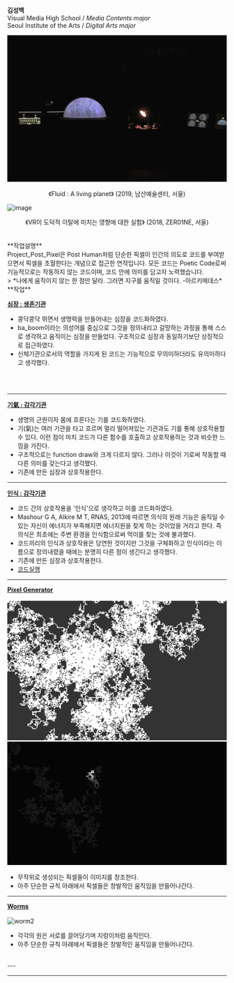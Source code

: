 **김성백**<br>
 Visual Media High School / *Media Contents major* <br>
 Seoul Institute of the Arts / *Digital Arts major*

![image](./planet_img.jpg/)
<center>《Fluid : A living planet》 (2019, 남산예술센터, 서울)</center>

![image](./vr_exhibit.jpg/)
<center>《VR이 도덕적 이탈에 미치는 영향에 대한 실험》 (2018, ZER01NE, 서울)</center>

<br>
<br>
 **작업설명** <br>
 Project_Post_Pixel은 Post Human처럼 단순한 픽셀이 인간의 의도로 코드를 부여받으면서 픽셀을 초월한다는 개념으로 접근한 연작입니다.
 모든 코드는 Poetic Code로써 기능적으로는 작동하지 않는 코드이며, 코드 안에 의미를 담고자 노력했습니다.
 <br>
 > *나에게 움직이지 않는 한 점만 달라. 그러면 지구를 움직일 것이다. -아르키메데스*

<br>
 **작업**

**[심장 : 생존기관](./PPP_Heart.md/)**
 * 콩닥콩닥 뛰면서 생명력을 만들어내는 심장을 코드화하였다.
 * ba_boom이라는 의성어를 중심으로 그것을 정의내리고 갈망하는 과정을 통해 스스로 생각하고 움직이는 심장을 만들었다. 구조적으로 심장과 동일하기보단 상징적으로 접근하였다.
 * 신체기관으로서의 역할을 가지게 된 코드는 기능적으로 무의미하더라도 유의미하다고 생각했다.
 <br>
 <br>

 ---
**[기氣 : 감각기관](./PPP_Ki.md/)**
 * 생명의 근원이자 몸에 흐른다는 기를 코드화하였다.
 * 기(氣)는 여러 기관을 타고 흐르며 멀리 떨어져있는 기관과도 기를 통해 상호작용할 수 있다. 이런 점이 마치 코드가 다른 함수를 호출하고 상호작용하는 것과 비슷한 느낌을 가진다.
 * 구조적으로는 function draw와 크게 다르지 않다. 그러나 이것이 기로써 작동할 때 다른 의미를 갖는다고 생각했다.
 * 기존에 만든 심장과 상호작용한다.

 ---
**[인식 : 감각기관](./PPP_Perception.md/)**
 * 코드 간의 상호작용을 '인식'으로 생각하고 이를 코드화하였다.
 * Mashour G A, Alkire M T, RNAS, 2013에 따르면 의식의 원래 기능은 움직일 수 있는 자신이 에너지가 부족해지면 에너지원을 찾게 하는 것이었을 거라고 한다. 즉 의식은 최초에는 주변 환경을 인식함으로써 먹이를 찾는 것에 불과했다.
 * 코드끼리의 인식과 상호작용은 당연한 것이지만 그것을 구체화하고 인식이라는 이름으로 정의내렸을 때에는 분명히 다른 점이 생긴다고 생각했다.
 * 기존에 만든 심장과 상호작용한다.
 * [코드실행](./PPP_Perception/)

 ---
 **[Pixel Generator](./pixelGenerator/)**
 <br> <br>
 ![pixelgen](./pixelgenerator.png/)
 ![pixelgen2](./pixelgenerator.gif/)
  * 무작위로 생성되는 픽셀들이 이미지를 창조한다.
  * 아주 단순한 규칙 아래에서 픽셀들은 창발적인 움직임을 만들어나간다.

---
**[Worms](./snake/)**
<br> <br>
 ![worm2](./snake.gif/)
  * 각각의 원은 서로를 끌어당기며 지렁이처럼 움직인다.
  * 아주 단순한 규칙 아래에서 픽셀들은 창발적인 움직임을 만들어나간다.
  <br>
---

---
